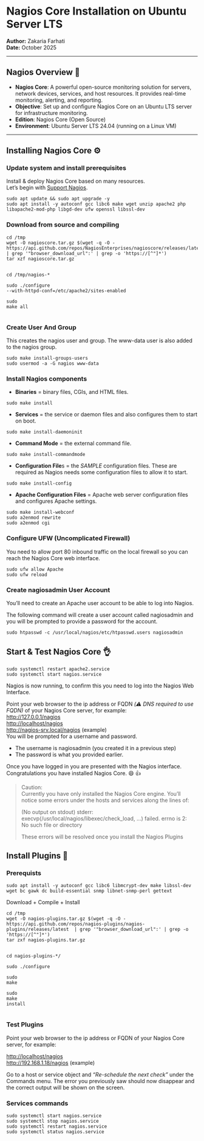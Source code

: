 <h1 id="nagios-core-installation-on-ubuntu-server-lts">Nagios Core Installation on Ubuntu Server LTS</h1>
<p><strong>Author:</strong> Zakaria Farhati<br>
<strong>Date:</strong> October 2025</p>
<hr>
<h2 id="nagios-overview-🔎">Nagios Overview 🔎</h2>
<ul>
<li><strong>Nagios Core</strong>: A powerful open-source monitoring solution for servers, network devices, services, and host resources. It provides real-time monitoring, alerting, and reporting.</li>
<li><strong>Objective</strong>: Set up and configure Nagios Core on an Ubuntu LTS server for infrastructure monitoring.</li>
<li><strong>Edition</strong>: Nagios Core (Open Source)</li>
<li><strong>Environment</strong>: Ubuntu Server LTS 24.04 (running on a Linux VM)</li>
</ul>
<hr>
<h2 id="installing-nagios-core-⚙️">Installing Nagios Core ⚙️</h2>
<h3 id="update-system-and-install-prerequisites">Update system and install prerequisites</h3>
<p>Install &amp; deploy Nagios Core based on many resources.<br>
Let’s begin with <a href="https://support.nagios.com/kb/article.php?id=96#Ubuntu">Support Nagios</a>.</p>
<pre class=" language-bash"><code class="prism  language-bash"><span class="token function">sudo</span> apt update <span class="token operator">&amp;&amp;</span> <span class="token function">sudo</span> apt upgrade -y
<span class="token function">sudo</span> apt <span class="token function">install</span> -y autoconf gcc libc6 <span class="token function">make</span> <span class="token function">wget</span> unzip apache2 php libapache2-mod-php libgd-dev ufw openssl libssl-dev
</code></pre>
<h3 id="download-from-source-and-compiling">Download from source and compiling</h3>
<pre class=" language-bash"><code class="prism  language-bash"><span class="token function">cd</span> /tmp  
<span class="token function">wget</span> -O nagioscore.tar.gz <span class="token punctuation">$(</span>wget -q -O - https://api.github.com/repos/NagiosEnterprises/nagioscore/releases/latest  <span class="token operator">|</span> <span class="token function">grep</span> <span class="token string">'"browser_download_url":'</span> <span class="token operator">|</span> <span class="token function">grep</span> -o <span class="token string">'https://[^"]*'</span><span class="token punctuation">)</span>  
<span class="token function">tar</span> xzf nagioscore.tar.gz

<span class="token function">cd</span> /tmp/nagios-*  
<span class="token function">sudo</span> ./configure --with-httpd-conf<span class="token operator">=</span>/etc/apache2/sites-enabled  
<span class="token function">sudo</span> <span class="token function">make</span> all
</code></pre>
<h3 id="create-user-and-group">Create User And Group</h3>
<p>This creates the  nagios  user and group. The  www-data  user is also added to the  nagios  group.</p>
<pre class=" language-bash"><code class="prism  language-bash"><span class="token function">sudo</span> <span class="token function">make</span> install-groups-users  
<span class="token function">sudo</span> <span class="token function">usermod</span> -a -G nagios www-data
</code></pre>
<h3 id="install-nagios-components">Install Nagios components</h3>
<ul>
<li><strong>Binaries</strong> = binary files, CGIs, and HTML files.</li>
</ul>
<pre class=" language-bash"><code class="prism  language-bash"><span class="token function">sudo</span> <span class="token function">make</span> <span class="token function">install</span>
</code></pre>
<ul>
<li><strong>Services</strong> = the service or daemon files and also configures them to start on boot.</li>
</ul>
<pre class=" language-bash"><code class="prism  language-bash"><span class="token function">sudo</span> <span class="token function">make</span> install-daemoninit
</code></pre>
<ul>
<li><strong>Command Mode</strong> = the external command file.</li>
</ul>
<pre class=" language-bash"><code class="prism  language-bash"><span class="token function">sudo</span> <span class="token function">make</span> install-commandmode
</code></pre>
<ul>
<li><strong>Configuration File</strong>s = the <em>SAMPLE</em> configuration files. These are required as Nagios needs some configuration files to allow it to start.</li>
</ul>
<pre class=" language-bash"><code class="prism  language-bash"><span class="token function">sudo</span> <span class="token function">make</span> install-config
</code></pre>
<ul>
<li><strong>Apache Configuration Files</strong> = Apache web server configuration files and configures Apache settings.</li>
</ul>
<pre class=" language-bash"><code class="prism  language-bash"><span class="token function">sudo</span> <span class="token function">make</span> install-webconf  
<span class="token function">sudo</span> a2enmod rewrite  
<span class="token function">sudo</span> a2enmod cgi
</code></pre>
<h3 id="configure-ufw-uncomplicated-firewall">Configure UFW (Uncomplicated Firewall)</h3>
<p>You need to allow port 80 inbound traffic on the local firewall so you can reach the Nagios Core web interface.</p>
<pre class=" language-bash"><code class="prism  language-bash"><span class="token function">sudo</span> ufw allow Apache  
<span class="token function">sudo</span> ufw reload
</code></pre>
<h3 id="create-nagiosadmin-user-account">Create nagiosadmin User Account</h3>
<p>You’ll need to create an Apache user account to be able to log into Nagios.</p>
<p>The following command will create a user account called nagiosadmin and you will be prompted to provide a password for the account.</p>
<pre class=" language-bash"><code class="prism  language-bash"><span class="token function">sudo</span> htpasswd -c /usr/local/nagios/etc/htpasswd.users nagiosadmin
</code></pre>
<h2 id="start--test-nagios-core-👌">Start &amp; Test Nagios Core 👌</h2>
<pre class=" language-bash"><code class="prism  language-bash"><span class="token function">sudo</span> systemctl restart apache2.service
<span class="token function">sudo</span> systemctl start nagios.service
</code></pre>
<p>Nagios is now running, to confirm this you need to log into the Nagios Web Interface.</p>
<p>Point your web browser to the ip address or FQDN <em>(⚠️ DNS required to use FQDN)</em> of your Nagios Core server, for example:<br>
<a href="http://127.0.0.1/nagios">http://127.0.0.1/nagios</a><br>
<a href="http://localhost/nagios">http://localhost/nagios</a><br>
<a href="http://nagios-srv.local/nagios">http://nagios-srv.local/nagios</a> (example)<br>
You will be prompted for a username and password.</p>
<ul>
<li>The username is  nagiosadmin  (you created it in a previous step)</li>
<li>The password is what you provided earlier.</li>
</ul>
<p>Once you have logged in you are presented with the Nagios interface. Congratulations you have installed Nagios Core. 😄 👍</p>
<blockquote>
<p>Caution:<br>
Currently you have only installed the Nagios Core engine. You’ll<br>
notice some errors under the hosts and services along the lines of:</p>
<p>(No output on stdout) stderr:<br>
execvp(/usr/local/nagios/libexec/check_load, …) failed. errno is 2:<br>
No such file or directory</p>
<p>These errors will be resolved once you install the Nagios Plugins</p>
</blockquote>
<h2 id="install-plugins-🔌">Install Plugins 🔌</h2>
<h3 id="prerequists">Prerequists</h3>
<pre class=" language-bash"><code class="prism  language-bash"><span class="token function">sudo</span> apt <span class="token function">install</span> -y autoconf gcc libc6 libmcrypt-dev <span class="token function">make</span> libssl-dev <span class="token function">wget</span> <span class="token function">bc</span> <span class="token function">gawk</span> <span class="token function">dc</span> build-essential snmp libnet-snmp-perl gettext
</code></pre>
<p>Download + Compile + Install</p>
<pre class=" language-bash"><code class="prism  language-bash"><span class="token function">cd</span> /tmp  
<span class="token function">wget</span> -O nagios-plugins.tar.gz <span class="token punctuation">$(</span>wget -q -O - https://api.github.com/repos/nagios-plugins/nagios-plugins/releases/latest  <span class="token operator">|</span> <span class="token function">grep</span> <span class="token string">'"browser_download_url":'</span> <span class="token operator">|</span> <span class="token function">grep</span> -o <span class="token string">'https://[^"]*'</span><span class="token punctuation">)</span>  
<span class="token function">tar</span> zxf nagios-plugins.tar.gz

<span class="token function">cd</span> nagios-plugins-*/  
<span class="token function">sudo</span> ./configure  
<span class="token function">sudo</span> <span class="token function">make</span>  
<span class="token function">sudo</span> <span class="token function">make</span> <span class="token function">install</span>
</code></pre>
<h3 id="test-plugins">Test Plugins</h3>
<p>Point your web browser to the ip address or FQDN of your Nagios Core server, for example:</p>
<p><a href="http://localhost/nagios">http://localhost/nagios</a><br>
<a href="http://192.168.1.18/nagios">http://192.168.1.18/nagios</a> (example)</p>
<p>Go to a host or service object and <em>“Re-schedule the next check”</em> under the Commands menu. The error you previously saw should now disappear and the correct output will be shown on the screen.</p>
<h3 id="services-commands">Services commands</h3>
<pre class=" language-bash"><code class="prism  language-bash"><span class="token function">sudo</span> systemctl start nagios.service  
<span class="token function">sudo</span> systemctl stop nagios.service  
<span class="token function">sudo</span> systemctl restart nagios.service  
<span class="token function">sudo</span> systemctl status nagios.service
</code></pre>

